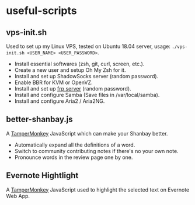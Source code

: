 # useful-scripts

## vps-init.sh

Used to set up my Linux VPS, tested on Ubuntu 18.04 server, usage: `./vps-init.sh <USER_NAME> <USER_PASSWORD>`.

- Install essential softwares (zsh, git, curl, screen, etc.).
- Create a new user and setup Oh My Zsh for it.
- Install and set up ShadowSocks server (random password).
- Enable BBR for KVM or OpenVZ.
- Install and set up [frp server](https://github.com/fatedier/frp) (random password).
- Install and configure Samba (Save files in /var/local/samba).
- Install and configure Aria2 / Aria2NG.

## better-shanbay.js

A [TamperMonkey](https://www.tampermonkey.net/) JavaScript which can make your Shanbay better.

- Automatically expand all the definitions of a word.
- Switch to community contributing notes if there's no your own note.
- Pronounce words in the review page one by one.

## Evernote Hightlight

A [TamperMonkey](https://www.tampermonkey.net/) JavaScript used to highlight the selected text on Evernote Web App.
